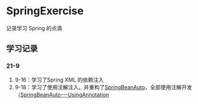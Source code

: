 # SpringExercise
记录学习 Spring 的点滴


## 学习记录

### 21-9
1. 9-16：学习了Spring XML 的依赖注入
2. 9-18：学习了使用注解注入。并重构了[SpringBeanAuto](https://github.com/HildaM/SpringExercise/tree/master/SpringBeanAuto)，全部使用注解开发（[SpringBeanAuto---UsingAnnotation](https://github.com/HildaM/SpringExercise/tree/master/SpringBeanAuto---UsingAnnotation)
